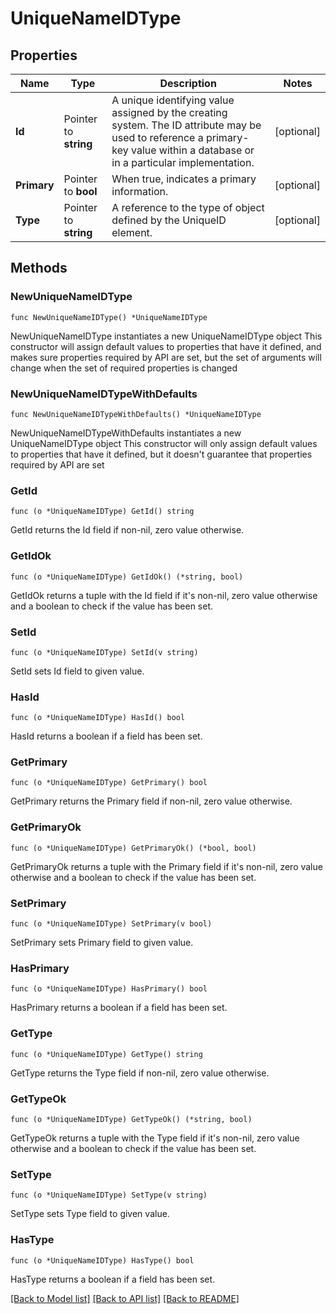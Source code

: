 # UniqueNameIDType

## Properties

Name | Type | Description | Notes
------------ | ------------- | ------------- | -------------
**Id** | Pointer to **string** | A unique identifying value assigned by the creating system. The ID attribute may be used to reference a primary-key value within a database or in a particular implementation. | [optional] 
**Primary** | Pointer to **bool** | When true, indicates a primary information. | [optional] 
**Type** | Pointer to **string** | A reference to the type of object defined by the UniqueID element. | [optional] 

## Methods

### NewUniqueNameIDType

`func NewUniqueNameIDType() *UniqueNameIDType`

NewUniqueNameIDType instantiates a new UniqueNameIDType object
This constructor will assign default values to properties that have it defined,
and makes sure properties required by API are set, but the set of arguments
will change when the set of required properties is changed

### NewUniqueNameIDTypeWithDefaults

`func NewUniqueNameIDTypeWithDefaults() *UniqueNameIDType`

NewUniqueNameIDTypeWithDefaults instantiates a new UniqueNameIDType object
This constructor will only assign default values to properties that have it defined,
but it doesn't guarantee that properties required by API are set

### GetId

`func (o *UniqueNameIDType) GetId() string`

GetId returns the Id field if non-nil, zero value otherwise.

### GetIdOk

`func (o *UniqueNameIDType) GetIdOk() (*string, bool)`

GetIdOk returns a tuple with the Id field if it's non-nil, zero value otherwise
and a boolean to check if the value has been set.

### SetId

`func (o *UniqueNameIDType) SetId(v string)`

SetId sets Id field to given value.

### HasId

`func (o *UniqueNameIDType) HasId() bool`

HasId returns a boolean if a field has been set.

### GetPrimary

`func (o *UniqueNameIDType) GetPrimary() bool`

GetPrimary returns the Primary field if non-nil, zero value otherwise.

### GetPrimaryOk

`func (o *UniqueNameIDType) GetPrimaryOk() (*bool, bool)`

GetPrimaryOk returns a tuple with the Primary field if it's non-nil, zero value otherwise
and a boolean to check if the value has been set.

### SetPrimary

`func (o *UniqueNameIDType) SetPrimary(v bool)`

SetPrimary sets Primary field to given value.

### HasPrimary

`func (o *UniqueNameIDType) HasPrimary() bool`

HasPrimary returns a boolean if a field has been set.

### GetType

`func (o *UniqueNameIDType) GetType() string`

GetType returns the Type field if non-nil, zero value otherwise.

### GetTypeOk

`func (o *UniqueNameIDType) GetTypeOk() (*string, bool)`

GetTypeOk returns a tuple with the Type field if it's non-nil, zero value otherwise
and a boolean to check if the value has been set.

### SetType

`func (o *UniqueNameIDType) SetType(v string)`

SetType sets Type field to given value.

### HasType

`func (o *UniqueNameIDType) HasType() bool`

HasType returns a boolean if a field has been set.


[[Back to Model list]](../README.md#documentation-for-models) [[Back to API list]](../README.md#documentation-for-api-endpoints) [[Back to README]](../README.md)


